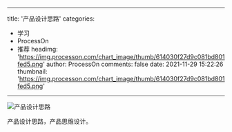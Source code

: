 
---
title: '产品设计思路'
categories: 
 - 学习
 - ProcessOn
 - 推荐
headimg: 'https://img.processon.com/chart_image/thumb/614030f27d9c081bd801fed5.png'
author: ProcessOn
comments: false
date: 2021-11-29 15:22:26
thumbnail: 'https://img.processon.com/chart_image/thumb/614030f27d9c081bd801fed5.png'
---

<div>   
<img class="thumb" alt="产品设计思路" src="https://img.processon.com/chart_image/thumb/614030f27d9c081bd801fed5.png" referrerpolicy="no-referrer">
<p>产品设计思路，产品思维设计。</p>  
</div>
            